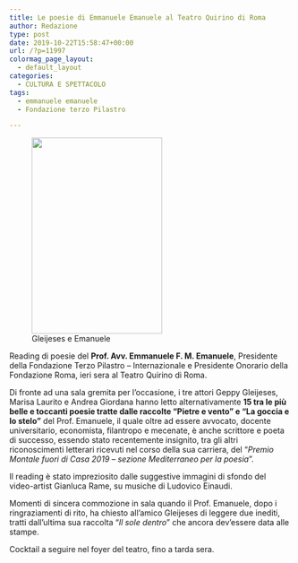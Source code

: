 ```yaml
---
title: Le poesie di Emmanuele Emanuele al Teatro Quirino di Roma
author: Redazione
type: post
date: 2019-10-22T15:58:47+00:00
url: /?p=11997
colormag_page_layout:
  - default_layout
categories:
  - CULTURA E SPETTACOLO
tags:
  - emmanuele emanuele
  - Fondazione terzo Pilastro

---
```

<figure id="attachment_11999" aria-describedby="caption-attachment-11999" style="width: 233px" class="wp-caption alignleft"><img decoding="async" loading="lazy" class="wp-image-11999" src="https://progressonline.it/wp-content/uploads/2019/10/Emanuele-e-Gleijeses-200x300.jpeg" alt="" width="233" height="350" /><figcaption id="caption-attachment-11999" class="wp-caption-text">Gleijeses e Emanuele</figcaption></figure>

Reading di poesie del **Prof. Avv. Emmanuele F. M. Emanuele**, Presidente della Fondazione Terzo Pilastro – Internazionale e Presidente Onorario della Fondazione Roma, ieri sera al Teatro Quirino di Roma.<span class="Apple-converted-space"> </span>

Di fronte ad una sala gremita per l’occasione, i tre attori Geppy Gleijeses, Marisa Laurito e Andrea Giordana hanno letto alternativamente **15 tra le più belle e toccanti poesie tratte dalle raccolte “Pietre e vento” e “La goccia e lo stelo”** del Prof. Emanuele, il quale oltre ad essere avvocato, docente universitario, economista, filantropo e mecenate, è anche scrittore e poeta di successo, essendo stato recentemente insignito, tra gli altri riconoscimenti letterari ricevuti nel corso della sua carriera, del “_Premio Montale fuori di Casa 2019 – sezione Mediterraneo per la poesia_”.

Il reading è stato impreziosito dalle suggestive immagini di sfondo del video-artist Gianluca Rame, su musiche di Ludovico Einaudi.<span class="Apple-converted-space"> </span>

Momenti di sincera commozione in sala quando il Prof. Emanuele, dopo i ringraziamenti di rito, ha chiesto all’amico Gleijeses di leggere due inediti, tratti dall’ultima sua raccolta “_Il sole dentro_” che ancora dev’essere data alle stampe.

Cocktail a seguire nel foyer del teatro, fino a tarda sera.